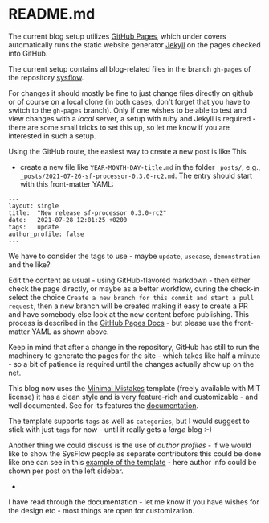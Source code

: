 # README.md

The current blog setup utilizes [GitHub Pages](https://pages.github.com/), which under covers automatically runs the static website generator
[Jekyll](https://jekyllrb.com/) on the pages checked into GitHub.

The current setup contains all blog-related files in the branch `gh-pages` of the repository [sysflow](https://github.com/sysflow-telemetry/sysflow).

For changes it should mostly be fine to just change files directly on github or of course on a local clone (in both cases, don't forget that you have to switch to the `gh-pages` branch). Only if one wishes to be able to test and view changes with a _local_ server, a setup with ruby and Jekyll is required - there are some small tricks to set this up, so let me know if you are interested in such a setup.

Using the GitHub route, the easiest way to create a new post is like This

- create a new file like `YEAR-MONTH-DAY-title.md` in the folder `_posts/`, e.g., `_posts/2021-07-26-sf-processor-0.3.0-rc2.md`.
The entry should start with this front-matter YAML:
```
---
layout: single
title:  "New release sf-processor 0.3.0-rc2"
date:   2021-07-28 12:01:25 +0200
tags:   update
author_profile: false
---
```
We have to consider the tags to use - maybe `update`, `usecase`, `demonstration` and the like?

Edit the content as usual - using GitHub-flavored markdown - then either check the page directly, or maybe as a better workflow, during the check-in select the choice `Create a new branch for this commit and start a pull request`, then a new branch will be created making it easy to create a PR and have somebody else look at the new content before publishing. This process is described in the [GitHub Pages Docs](https://docs.github.com/en/pages/setting-up-a-github-pages-site-with-jekyll/adding-content-to-your-github-pages-site-using-jekyll#adding-a-new-post-to-your-site) - but please use the front-matter YAML as shown above.

Keep in mind that after a change in the repository, GitHub has still to run the machinery to generate the pages for the site - which takes like half a minute - so a bit of patience is required until the changes actually show up on the net.


This blog now uses the [Minimal Mistakes](https://mmistakes.github.io/minimal-mistakes/) template (freely available with MIT license) it has a clean style and is very feature-rich and customizable - and well documented.
See for its features the [documentation](https://mmistakes.github.io/minimal-mistakes/docs/quick-start-guide/).

The template supports `tags` as well as `categories`, but I would suggest to stick with just `tags` for now - until it really gets a _large_ blog :-)

Another thing we could discuss is the use of _author profiles_ - if we would like to show the SysFlow people as separate contributors this could be done like one can see in this [example of the template](https://mmistakes.github.io/minimal-mistakes/layout-author-override/) - here author info could be shown per post on the left sidebar.

-
I have read through the documentation - let me know if you have wishes for the design etc - most things are open for customization.
